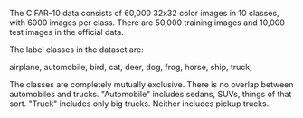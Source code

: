 The CIFAR-10 data consists of 60,000 32x32 color images in 10 classes, with 6000 images per class. There are 50,000 training images and 10,000 test images in the official data. 

The label classes in the dataset are:

airplane,
automobile, 
bird,
cat,
deer, 
dog,
frog, 
horse, 
ship,
truck,

The classes are completely mutually exclusive.
There is no overlap between automobiles and trucks. 
"Automobile" includes sedans, SUVs, things of that sort.
"Truck" includes only big trucks. Neither includes pickup trucks.

